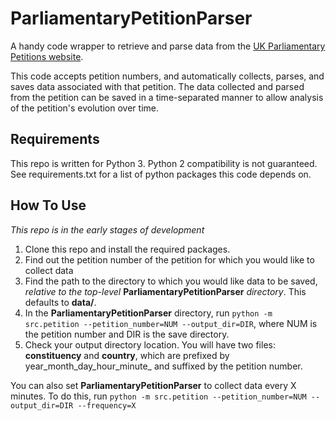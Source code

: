 # ParliamentaryPetitionParser
A handy code wrapper to retrieve and parse data from the [UK Parliamentary Petitions website](https://petition.parliament.uk/).

This code accepts petition numbers, and automatically collects, parses, and saves data associated with that petition.
The data collected and parsed from the petition can be saved in a time-separated manner to allow analysis of the petition's evolution over time.

## Requirements
This repo is written for Python 3. Python 2 compatibility is not guaranteed.
See requirements.txt for a list of python packages this code depends on.

## How To Use
*This repo is in the early stages of development*
1. Clone this repo and install the required packages.
2. Find out the petition number of the petition for which you would like to collect data
3. Find the path to the directory to which you would like data to be saved, *relative to the top-level* **ParliamentaryPetitionParser** *directory*. This defaults to **data/**.
4. In the **ParliamentaryPetitionParser** directory, run `python -m src.petition --petition_number=NUM --output_dir=DIR`, 
where NUM is the petition number and DIR is the save directory.
5. Check your output directory location. You will have two files: **constituency** and **country**, which
are prefixed by year_month_day_hour_minute_ and suffixed by the petition number.

You can also set **ParliamentaryPetitionParser** to collect data every X minutes. To do this, run
`python -m src.petition --petition_number=NUM --output_dir=DIR --frequency=X`
